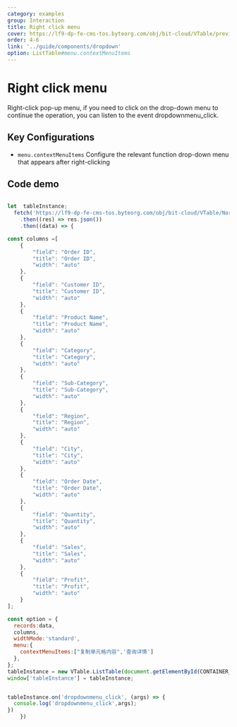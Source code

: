 ```yaml
---
category: examples
group: Interaction
title: Right click menu
cover: https://lf9-dp-fe-cms-tos.byteorg.com/obj/bit-cloud/VTable/preview/context-menu.png
order: 4-6
link: '../guide/components/dropdown'
option: ListTable#menu.contextMenuItems
---
```


# Right click menu

Right-click pop-up menu, if you need to click on the drop-down menu to continue the operation, you can listen to the event dropdownmenu\_click.

## Key Configurations

*   `menu.contextMenuItems` Configure the relevant function drop-down menu that appears after right-clicking

## Code demo

```javascript livedemo template=vtable

let  tableInstance;
  fetch('https://lf9-dp-fe-cms-tos.byteorg.com/obj/bit-cloud/VTable/North_American_Superstore_data.json')
    .then((res) => res.json())
    .then((data) => {

const columns =[
    {
        "field": "Order ID",
        "title": "Order ID",
        "width": "auto"
    },
    {
        "field": "Customer ID",
        "title": "Customer ID",
        "width": "auto"
    },
    {
        "field": "Product Name",
        "title": "Product Name",
        "width": "auto"
    },
    {
        "field": "Category",
        "title": "Category",
        "width": "auto"
    },
    {
        "field": "Sub-Category",
        "title": "Sub-Category",
        "width": "auto"
    },
    {
        "field": "Region",
        "title": "Region",
        "width": "auto"
    },
    {
        "field": "City",
        "title": "City",
        "width": "auto"
    },
    {
        "field": "Order Date",
        "title": "Order Date",
        "width": "auto"
    },
    {
        "field": "Quantity",
        "title": "Quantity",
        "width": "auto"
    },
    {
        "field": "Sales",
        "title": "Sales",
        "width": "auto"
    },
    {
        "field": "Profit",
        "title": "Profit",
        "width": "auto"
    }
];

const option = {
  records:data,
  columns,
  widthMode:'standard',
  menu:{
    contextMenuItems:["复制单元格内容",'查询详情']
  },
};
tableInstance = new VTable.ListTable(document.getElementById(CONTAINER_ID), option);
window['tableInstance'] = tableInstance;


tableInstance.on('dropdownmenu_click', (args) => {
  console.log('dropdownmenu_click',args);
})
    })
```

